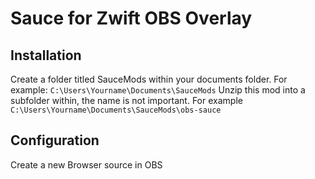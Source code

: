 # Sauce for Zwift OBS Overlay

## Installation
Create a folder titled SauceMods within your documents folder. For example: `C:\Users\Yourname\Documents\SauceMods`
Unzip this mod into a subfolder within, the name is not important. For example `C:\Users\Yourname\Documents\SauceMods\obs-sauce`

## Configuration
Create a new Browser source in OBS
